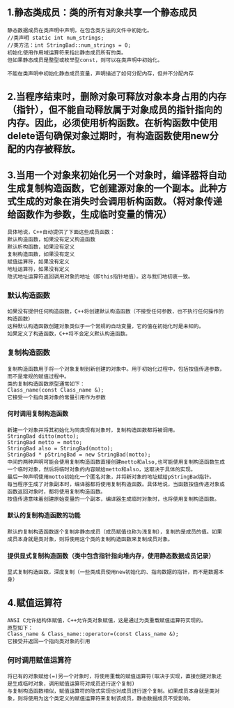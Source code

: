 ## 1.静态类成员：类的所有对象共享一个静态成员
    静态数据成员在类声明中声明，在包含类方法的文件中初始化。
    //类声明 static int num_strings;
    //类方法：int StringBad::num_strings = 0;
    初始化使用作用域运算符来指出静态成员所有的类。
    但如果静态成员是整型或枚举型const，则可以在类声明中初始化。

    不能在类声明中初始化静态成员变量，声明描述了如何分配内存，但并不分配内存
## 2.当程序结束时，删除对象可释放对象本身占用的内存（指针），但不能自动释放属于对象成员的指针指向的内存。因此，必须使用析构函数。在析构函数中使用delete语句确保对象过期时，有构造函数使用new分配的内存被释放。
## 3.当用一个对象来初始化另一个对象时，编译器将自动生成复制构造函数，它创建源对象的一个副本。此种方式生成的对象在消失时会调用析构函数。（将对象传递给函数作为参数，生成临时变量的情况）
    具体地说，C++自动提供了下面这些成员函数：
    默认构造函数，如果没有定义构造函数
    默认析构函数，如果没有定义
    复制构造函数，如果没有定义
    赋值运算符，如果没有定义
    地址运算符，如果没有定义
    隐式地址运算符返回调用对象的地址（即this指针地值）。这与我们地初衷一致。
### 默认构造函数
    如果没有提供任何构造函数，C++将创建默认构造函数（不接受任何参数，也不执行任何操作的构造函数）
    这种默认构造函数创建对象类似于一个常规的自动变量，它的值在初始化时是未知的。
    如果定义了构造函数，C++将不会定义默认构造函数。
### 复制构造函数
    复制构造函数用于将一个对象复制到新创建的对象中。用于初始化过程中，包括按值传递参数，而不是常规的赋值过程中。
    类的复制构造函数原型通常如下：
    Class_name(const Class_name &);
    它接受一个指向类对象的常量引用作为参数
#### 何时调用复制构造函数
    新建一个对象并将其初始化为同类现有对象时，复制构造函数都将被调用。
    StringBad ditto(motto);
    StringBad metto = motto;
    StringBad also = StringBad(motto);
    StringBad * pStringBad = new StringBad(motto);
    中间的两种声明可能会使用复制构造函数直接创建metto和also,也可能使用复制构造函数生成一个临时对象，然后将临时对象的内容赋给metto和also，这取决于具体的实现。
    最后一种声明使用motto初始化一个匿名对象，并将新对象的地址赋给pStringBad指针。
    每当程序生成了对象副本时，编译器都将使用复制构造函数。具体地说，当函数按值传递对象或函数返回对象时，都将使用复制构造函数。
    按值传递意味着创建原始变量的一个副本，编译器生成临时对象时，也将使用复制构造函数。
#### 默认的复制构造函数的功能
    默认的复制构造函数逐个复制非静态成员（成员赋值也称为浅复制），复制的是成员的值。如果成员本身就是类对象，则将使用这个类的复制构造函数来复制成员对象。
#### 提供显式复制构造函数（类中包含指针指向堆内存，使用静态数据成员记录）
    显式复制构造函数，深度复制（一些类成员使用new初始化的、指向数据的指针，而不是数据本身）
## 4.赋值运算符
    ANSI C允许结构体赋值，C++允许类对象赋值，这是通过为类重载赋值运算符实现的。
    原型如下：
    Class_name & Class_name::operator=(const Class_name &);
    它接受并返回一个指向类对象的引用
### 何时调用赋值运算符
    将已有的对象赋给(=)另一个对象时，将使用重载的赋值运算符(取决于实现，直接创建对象还是生成临时对象，调用赋值运算符对成员进行逐个复制)
    与复制构造函数相似，赋值运算符的隐式实现也对成员进行逐个复制。如果成员本身就是类对象，则将使用为这个类定义的赋值运算符来复制该成员，静态数据成员不受影响。
    